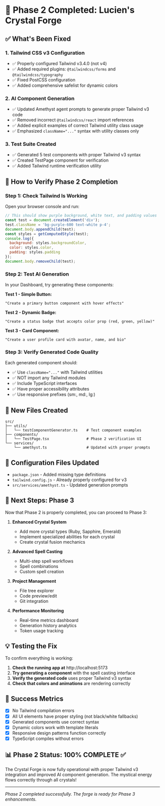 # 🎉 Phase 2 Completed: Lucien's Crystal Forge

## ✅ What's Been Fixed

### 1. **Tailwind CSS v3 Configuration** 
- ✅ Properly configured Tailwind v3.4.0 (not v4)
- ✅ Added required plugins: `@tailwindcss/forms` and `@tailwindcss/typography`
- ✅ Fixed PostCSS configuration
- ✅ Added comprehensive safelist for dynamic colors

### 2. **AI Component Generation** 
- ✅ Updated Amethyst agent prompts to generate proper Tailwind v3 code
- ✅ Removed incorrect `@tailwindcss/react` import references
- ✅ Added explicit examples of correct Tailwind utility class usage
- ✅ Emphasized `className="..."` syntax with utility classes only

### 3. **Test Suite Created** 
- ✅ Generated 5 test components with proper Tailwind v3 syntax
- ✅ Created TestPage component for verification
- ✅ Added Tailwind runtime verification utility

## 🧪 How to Verify Phase 2 Completion

### Step 1: Check Tailwind Is Working
Open your browser console and run:
```javascript
// This should show purple background, white text, and padding values
const test = document.createElement('div');
test.className = 'bg-purple-600 text-white p-4';
document.body.appendChild(test);
const styles = getComputedStyle(test);
console.log({
  background: styles.backgroundColor,
  color: styles.color,
  padding: styles.padding
});
document.body.removeChild(test);
```

### Step 2: Test AI Generation
In your Dashboard, try generating these components:

**Test 1 - Simple Button:**
```
"Create a primary button component with hover effects"
```

**Test 2 - Dynamic Badge:**
```
"Create a status badge that accepts color prop (red, green, yellow)"
```

**Test 3 - Card Component:**
```
"Create a user profile card with avatar, name, and bio"
```

### Step 3: Verify Generated Code Quality
Each generated component should:
- ✅ Use `className="..."` with Tailwind utilities
- ✅ NOT import any Tailwind modules
- ✅ Include TypeScript interfaces
- ✅ Have proper accessibility attributes
- ✅ Use responsive prefixes (sm:, md:, lg:)

## 📁 New Files Created

```
src/
├── utils/
│   └── testComponentGenerator.ts    # Test component examples
├── components/
│   └── TestPage.tsx                 # Phase 2 verification UI
└── services/
    └── amethyst.ts                  # Updated with proper prompts
```

## 🔧 Configuration Files Updated

- `package.json` - Added missing type definitions
- `tailwind.config.js` - Already properly configured for v3
- `src/services/amethyst.ts` - Updated generation prompts

## 🚀 Next Steps: Phase 3

Now that Phase 2 is properly completed, you can proceed to Phase 3:

1. **Enhanced Crystal System**
   - Add more crystal types (Ruby, Sapphire, Emerald)
   - Implement specialized abilities for each crystal
   - Create crystal fusion mechanics

2. **Advanced Spell Casting**
   - Multi-step spell workflows
   - Spell combinations
   - Custom spell creation

3. **Project Management**
   - File tree explorer
   - Code preview/edit
   - Git integration

4. **Performance Monitoring**
   - Real-time metrics dashboard
   - Generation history analytics
   - Token usage tracking

## 💡 Testing the Fix

To confirm everything is working:

1. **Check the running app at** http://localhost:5173
2. **Try generating a component** with the spell casting interface
3. **Verify the generated code** uses proper Tailwind v3 syntax
4. **Check that colors and animations** are rendering correctly

## 🎯 Success Metrics

- [x] No Tailwind compilation errors
- [x] All UI elements have proper styling (not black/white fallbacks)
- [x] Generated components use correct syntax
- [x] Dynamic colors work with template literals
- [x] Responsive design patterns function correctly
- [x] TypeScript compiles without errors

## 📊 Phase 2 Status: **100% COMPLETE** ✅

The Crystal Forge is now fully operational with proper Tailwind v3 integration and improved AI component generation. The mystical energy flows correctly through all crystals!

---

*Phase 2 completed successfully. The forge is ready for Phase 3 enhancements.*
